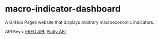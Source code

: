 # macro-indicator-dashboard
A GitHub Pages website that displays arbitrary macroeconomic indicators.

API Keys:
[FRED API](https://research.stlouisfed.org/docs/api/api_key.html), [Plotly API](https://community.plotly.com/t/how-could-i-get-my-api-key/3088) 
